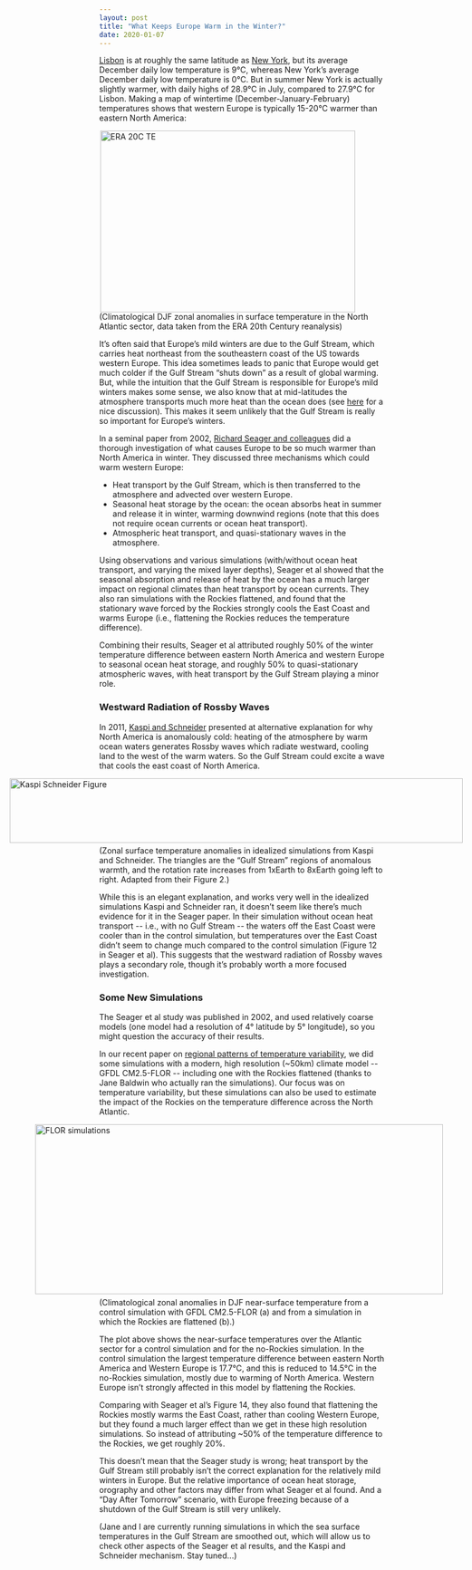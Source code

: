 ```yaml
---
layout: post
title: "What Keeps Europe Warm in the Winter?"
date: 2020-01-07
---
```


<a href="https://en.wikipedia.org/wiki/Lisbon">Lisbon</a> is at roughly the same latitude as <a href="https://en.wikipedia.org/wiki/New_York_City">New York</a>, but its average December daily low temperature is 9&#176;C, whereas New York’s average December daily low temperature is 0&#176;C. But in summer New York is actually slightly warmer, with daily highs of 28.9&#176;C in July, compared to 27.9&#176;C for Lisbon. Making a map of wintertime (December-January-February) temperatures shows that western Europe is typically 15-20&#176;C warmer than eastern North America:

<img src="http://nicklutsko.github.io/notes/images/ERA_20c_North_Atlantic_comp.png" alt="ERA 20C TE" style="position:absolute; left:230px; width:450px;height:321px;" class="center">
<br /><br /><br /><br /><br /><br /><br /><br /><br /><br /><br /><br /><br /><br /><br /><br /><br /><br />

(Climatological DJF zonal anomalies in surface temperature in the North Atlantic sector, data taken from the ERA 20th Century reanalysis)

It’s often said that Europe’s mild winters are due to the Gulf Stream, which carries heat northeast from the southeastern coast of the US towards western Europe. This idea sometimes leads to panic that Europe would get much colder if the Gulf Stream “shuts down” as a result of global warming. But, while the intuition that the Gulf Stream is responsible for Europe’s mild winters makes some sense, we also know that at mid-latitudes the atmosphere transports much more heat than the ocean does (see <a href="https://journals.ametsoc.org/doi/pdf/10.1175/1520-0469%282001%29058%3C0943%3ATPOTPE%3E2.0.CO%3B2">here</a> for a nice discussion). This makes it seem unlikely that the Gulf Stream is really so important for Europe’s winters.

In a seminal paper from 2002, <a href="http://ocp.ldeo.columbia.edu/res/div/ocp/gs/pubs/Seager_etal_QJ_2002.pdf">Richard Seager and colleagues</a> did a thorough investigation of what causes Europe to be so much warmer than North America in winter. They discussed three mechanisms which could warm western Europe:
<ul>
<li>Heat transport by the Gulf Stream, which is then transferred to the atmosphere and advected over western Europe.</li>
<li>Seasonal heat storage by the ocean: the ocean absorbs heat in summer and release it in winter,  warming downwind regions (note that this does not require ocean currents or ocean heat transport).</li>
<li>Atmospheric heat transport, and quasi-stationary waves in the atmosphere.</li>
</ul>

Using observations and various simulations (with/without ocean heat transport, and varying the mixed layer depths), Seager et al showed that the seasonal absorption and release of heat by the ocean has a much larger impact on regional climates than heat transport by ocean currents. They also ran simulations with the Rockies flattened, and found that the stationary wave forced by the Rockies strongly cools the East Coast and warms Europe (i.e., flattening the Rockies reduces the temperature difference).

Combining their results, Seager et al attributed roughly 50% of the winter temperature difference between eastern North America and western Europe to seasonal ocean heat storage, and roughly 50% to quasi-stationary atmospheric waves, with heat transport by the Gulf Stream playing a minor role.

<h3>Westward Radiation of Rossby Waves</h3>

In 2011, <a href="https://www.nature.com/articles/nature09924">Kaspi and Schneider</a> presented at alternative explanation for why North America is anomalously cold: heating of the atmosphere by warm ocean waters generates Rossby waves which radiate westward, cooling land to the west of the warm waters. So the Gulf Stream could excite a wave that cools the east coast of North America.

<img src="http://nicklutsko.github.io/notes/images/Kaspi_Schneider_RW.png" alt="Kaspi Schneider Figure" style="position:absolute; left:70px; width:800px;height:114px;" class="center">
<br /><br /><br /><br /><br /><br /><br />
(Zonal surface temperature anomalies in idealized simulations from Kaspi and Schneider. The triangles are the “Gulf Stream” regions of anomalous warmth, and the rotation rate increases from 1xEarth to 8xEarth going left to right. Adapted from their Figure 2.)

While this is an elegant explanation, and works very well in the idealized simulations Kaspi and Schneider ran, it doesn’t seem like there’s much evidence for it in the Seager paper. In their simulation without  ocean heat transport -- i.e., with no Gulf Stream -- the waters off the East Coast were cooler than in the control simulation,  but temperatures over the East Coast didn’t seem to change much compared to the control simulation (Figure 12 in Seager et al). This suggests that the westward radiation of Rossby waves plays a secondary role, though it’s probably worth a more focused investigation.

<h3>Some New Simulations</h3>

The Seager et al study was published in 2002, and used relatively coarse models (one model had a resolution of 4&#176; latitude by 5&#176; longitude), so you might question the accuracy of their results.

In our recent paper on <a href="https://journals.ametsoc.org/doi/pdf/10.1175/JCLI-D-19-0129.1">regional patterns of temperature variability</a>, we did some simulations with a modern, high resolution (~50km) climate model -- GFDL CM2.5-FLOR -- including one with the Rockies flattened (thanks to Jane Baldwin who actually ran the simulations). Our focus was on temperature variability, but these simulations can also be used to estimate the impact of the Rockies on the temperature difference across the North Atlantic. 

<img src="http://nicklutsko.github.io/notes/images/North_Atlantic_comp.png" alt="FLOR simulations" style="position:absolute; left:115px; width:720px;height:300px;" class="center">
<br /><br /><br /><br /><br /><br /><br /><br /><br /><br /><br /><br /><br /><br /><br /><br /><br /><br />
(Climatological zonal anomalies in DJF near-surface temperature from a control simulation with GFDL CM2.5-FLOR (a) and from a simulation in which the Rockies are flattened (b).)

The plot above shows the near-surface temperatures over the Atlantic sector for a control simulation and for the no-Rockies simulation. In the control simulation the largest temperature difference between eastern North America and Western Europe is 17.7&#176;C, and this is reduced to 14.5&#176;C in the no-Rockies simulation, mostly due to warming of North America. Western Europe isn’t strongly affected in this model by flattening the Rockies.

Comparing with Seager et al’s Figure 14, they also found that flattening the Rockies mostly warms the East Coast, rather than cooling Western Europe, but they found a much larger effect than we get in these high resolution simulations. So instead of attributing ~50% of the temperature difference to the Rockies, we get roughly 20%.

This doesn’t mean that the Seager study is wrong; heat transport by the Gulf Stream still probably isn’t the correct explanation for the relatively mild winters in Europe. But the relative importance of ocean heat storage, orography and other factors may differ from what Seager et al found. And a “Day After Tomorrow” scenario, with Europe freezing because of a shutdown of the Gulf Stream is still very unlikely.

(Jane and I are currently running simulations in which the sea surface temperatures in the Gulf Stream are smoothed out, which will allow us to check other aspects of the Seager et al results, and the Kaspi and Schneider mechanism. Stay tuned...)




